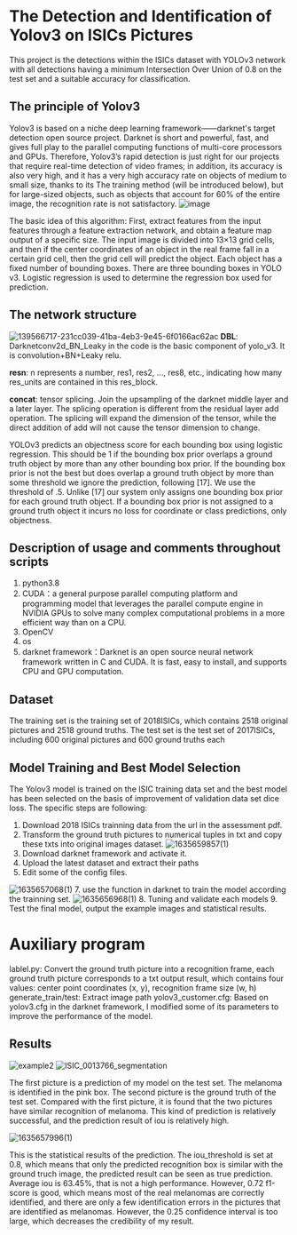 # The Detection and Identification of Yolov3 on ISICs Pictures
This project is the detections within the ISICs dataset with YOLOv3 network with all detections having a minimum Intersection Over Union of 0.8 on the test set and a suitable accuracy for classification.
## The principle of Yolov3
Yolov3 is based on a niche deep learning framework——darknet's target detection open source project. Darknet is short and powerful, fast, and gives full play to the parallel computing functions of multi-core processors and GPUs. Therefore, Yolov3’s rapid detection is just right for our projects that require real-time detection of video frames; in addition, its accuracy is also very high, and it has a very high accuracy rate on objects of medium to small size, thanks to its The training method (will be introduced below), but for large-sized objects, such as objects that account for 60% of the entire image, the recognition rate is not satisfactory.
![image](https://user-images.githubusercontent.com/87461237/139569875-f9094ecc-2023-4fe9-a0f1-8d87aadff9bd.png)

The basic idea of this algorithm: First, extract features from the input features through a feature extraction network, and obtain a feature map output of a specific size. The input image is divided into 13×13 grid cells, and then if the center coordinates of an object in the real frame fall in a certain grid cell, then the grid cell will predict the object. Each object has a fixed number of bounding boxes. There are three bounding boxes in YOLO v3. Logistic regression is used to determine the regression box used for prediction.

## The network structure
![139566717-231cc039-41ba-4eb3-9e45-6f0166ac62ac](https://user-images.githubusercontent.com/87461237/139570034-8206dd78-6fca-4ffa-bd70-896f950cc721.png)
**DBL**: Darknetconv2d_BN_Leaky in the code is the basic component of yolo_v3. It is convolution+BN+Leaky relu.

**resn**: n represents a number, res1, res2, …, res8, etc., indicating how many res_units are contained in this res_block.

**concat**: tensor splicing. Join the upsampling of the darknet middle layer and a later layer. The splicing operation is different from the residual layer add operation. The splicing will expand the dimension of the tensor, while the direct addition of add will not cause the tensor dimension to change.

YOLOv3 predicts an objectness score for each bounding box using logistic regression. This should be 1 if the bounding box prior overlaps a ground truth object by more than any other bounding box prior. If the bounding box prior is not the best but does overlap a ground truth object by more than some threshold we ignore the prediction, following [17]. We use the threshold of .5. Unlike [17] our system only assigns one bounding box prior for each ground truth object. If a bounding box prior is not assigned to a ground truth object it incurs no loss for coordinate or class predictions, only objectness.

## Description of usage and comments throughout scripts
1. python3.8
2. CUDA：a general purpose parallel computing platform and programming model that leverages the parallel compute engine in NVIDIA GPUs to solve many complex computational problems in a more efficient way than on a CPU.
3. OpenCV
4. os
5. darknet framework：Darknet is an open source neural network framework written in C and CUDA. It is fast, easy to install, and supports CPU and GPU computation.
## Dataset
The training set is the training set of 2018ISICs, which contains 2518 original pictures and 2518 ground truths. The test set is the test set of 2017ISICs, including 600 original pictures and 600 ground truths each
## Model Training and Best Model Selection
The Yolov3 model is trained on the ISIC training data set and the best model has been selected on the basis of improvement of validation data set dice loss. The specific steps are following:
1. Download 2018 ISICs trainning data from the url in the assessment pdf.
2. Transform the ground truth pictures to numerical tuples in txt and copy these txts into original images dataset.
![1635659857(1)](https://user-images.githubusercontent.com/87461237/139570164-eedb85be-0d8d-4eb6-9cdb-163b8b7bba38.png)
4. Download darknet framework and activate it.
5. Upload the latest dataset and extract their paths
6. Edit some of the config files.

![1635657068(1)](https://user-images.githubusercontent.com/87461237/139568833-832ad11c-84c3-49ee-8faa-2612b639be3d.png)
7. use the function in darknet to train the model according the trainning set.
![1635656968(1)](https://user-images.githubusercontent.com/87461237/139568778-cd823136-9e95-40ab-ac2c-7b1d47e4630a.png)
8. Tuning and validate each models
9. Test the final model, output the example images and statistical results.
# Auxiliary program
lablel.py: Convert the ground truth picture into a recognition frame, each ground truth picture corresponds to a txt output result, which contains four values: center point coordinates (x, y), recognition frame size (w, h)
generate_train/test: Extract image path
yolov3_customer.cfg: Based on yolov3.cfg in the darknet framework, I modified some of its parameters to improve the performance of the model.
## Results
![example2](https://user-images.githubusercontent.com/87461237/139568968-d2515a49-4b40-41cc-b843-981636372109.png) ![ISIC_0013766_segmentation](https://user-images.githubusercontent.com/87461237/139569088-52d81d68-eb27-4d45-b1e4-c74a30e2ecb2.png)

The first picture is a prediction of my model on the test set. The melanoma is identified in the pink box. The second picture is the ground truth of the test set. Compared with the first picture, it is found that the two pictures have similar recognition of melanoma. This kind of prediction is relatively successful, and the prediction result of iou is relatively high.

![1635657996(1)](https://user-images.githubusercontent.com/87461237/139569309-c87818cb-d623-4f8d-b2bf-19cd538ed174.png)

This is the statistical results of the prediction. The iou_threshold is set at 0.8, which means that only the predicted recognition box is similar with the ground truch image, the predicted result can be seen as true prediction. Average iou is 63.45%, that is not a high performance. However, 0.72 f1-score is good, which means most of the real melanomas are correctly identified, and there are only a few identification errors in the pictures that are identified as melanomas. However, the 0.25 confidence interval is too large, which decreases the credibility of my result.
